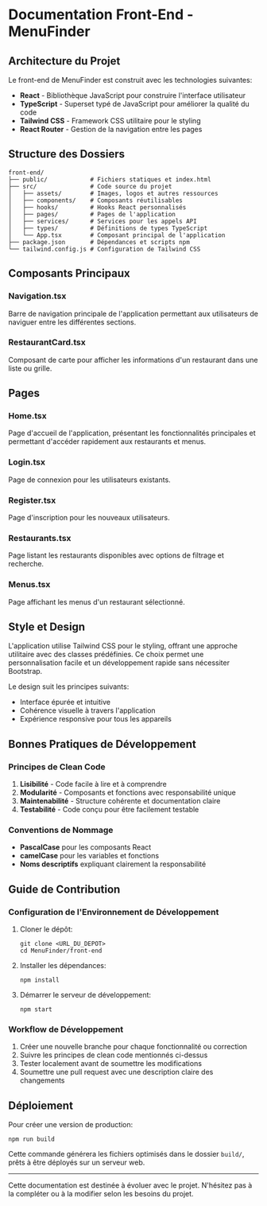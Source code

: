 # Documentation Front-End - MenuFinder

## Architecture du Projet

Le front-end de MenuFinder est construit avec les technologies suivantes:

- **React** - Bibliothèque JavaScript pour construire l'interface utilisateur
- **TypeScript** - Superset typé de JavaScript pour améliorer la qualité du code
- **Tailwind CSS** - Framework CSS utilitaire pour le styling
- **React Router** - Gestion de la navigation entre les pages

## Structure des Dossiers

```
front-end/
├── public/            # Fichiers statiques et index.html
├── src/               # Code source du projet
│   ├── assets/        # Images, logos et autres ressources
│   ├── components/    # Composants réutilisables
│   ├── hooks/         # Hooks React personnalisés
│   ├── pages/         # Pages de l'application
│   ├── services/      # Services pour les appels API
│   ├── types/         # Définitions de types TypeScript
│   └── App.tsx        # Composant principal de l'application
├── package.json       # Dépendances et scripts npm
└── tailwind.config.js # Configuration de Tailwind CSS
```

## Composants Principaux

### Navigation.tsx
Barre de navigation principale de l'application permettant aux utilisateurs de naviguer entre les différentes sections.

### RestaurantCard.tsx
Composant de carte pour afficher les informations d'un restaurant dans une liste ou grille.

## Pages

### Home.tsx
Page d'accueil de l'application, présentant les fonctionnalités principales et permettant d'accéder rapidement aux restaurants et menus.

### Login.tsx
Page de connexion pour les utilisateurs existants.

### Register.tsx
Page d'inscription pour les nouveaux utilisateurs.

### Restaurants.tsx
Page listant les restaurants disponibles avec options de filtrage et recherche.

### Menus.tsx
Page affichant les menus d'un restaurant sélectionné.

## Style et Design

L'application utilise Tailwind CSS pour le styling, offrant une approche utilitaire avec des classes prédéfinies. Ce choix permet une personnalisation facile et un développement rapide sans nécessiter Bootstrap.

Le design suit les principes suivants:
- Interface épurée et intuitive
- Cohérence visuelle à travers l'application
- Expérience responsive pour tous les appareils

## Bonnes Pratiques de Développement

### Principes de Clean Code

1. **Lisibilité** - Code facile à lire et à comprendre
2. **Modularité** - Composants et fonctions avec responsabilité unique
3. **Maintenabilité** - Structure cohérente et documentation claire
4. **Testabilité** - Code conçu pour être facilement testable

### Conventions de Nommage

- **PascalCase** pour les composants React
- **camelCase** pour les variables et fonctions
- **Noms descriptifs** expliquant clairement la responsabilité

## Guide de Contribution

### Configuration de l'Environnement de Développement

1. Cloner le dépôt:
   ```
   git clone <URL_DU_DEPOT>
   cd MenuFinder/front-end
   ```

2. Installer les dépendances:
   ```
   npm install
   ```

3. Démarrer le serveur de développement:
   ```
   npm start
   ```

### Workflow de Développement

1. Créer une nouvelle branche pour chaque fonctionnalité ou correction
2. Suivre les principes de clean code mentionnés ci-dessus
3. Tester localement avant de soumettre les modifications
4. Soumettre une pull request avec une description claire des changements

## Déploiement

Pour créer une version de production:

```
npm run build
```

Cette commande générera les fichiers optimisés dans le dossier `build/`, prêts à être déployés sur un serveur web.

---

Cette documentation est destinée à évoluer avec le projet. N'hésitez pas à la compléter ou à la modifier selon les besoins du projet.
